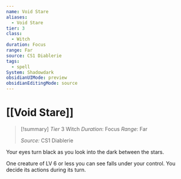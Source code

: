 ```yaml
---
name: Void Stare
aliases:
  - Void Stare
tier: 3
class:
  - Witch
duration: Focus
range: Far
source: CS1 Diablerie
tags:
  - spell
System: Shadowdark
obsidianUIMode: preview
obsidianEditingMode: source
---
```








 # [[Void Stare]]

>[!summary]
> *Tier* 3
> Witch
> *Duration*: Focus
> *Range*: Far
> 
> *Source:* CS1 Diablerie

Your eyes turn black as you look into the dark between the stars. 

One creature of LV 6 or less you can see falls under your control. You decide its actions during its turn.



